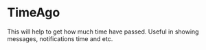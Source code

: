 # TimeAgo
This will help to get how much time have passed. Useful in showing messages, notifications time and etc.
